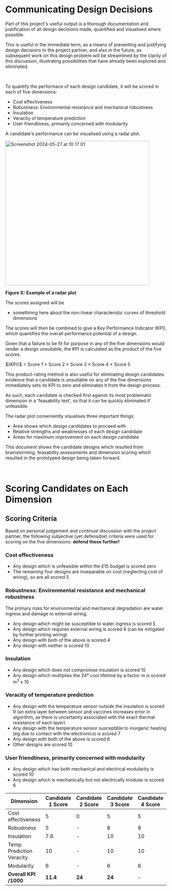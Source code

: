 # Communicating Design Decisions

Part of this project's useful output is a thorough documentation and justification of all design decisions made, quantified and visualised where possible. 

This is useful in the immediate term, as a means of presenting and justifying design decisions to the project partner, and also in the future, as subsequent work on this design problem will be streamlined by the clarity of this discussion, illustrating possibilities that have already been explored and eliminated. 

<br />

To quantify the performace of each design candidate, it will be scored in each of five dimensions:
- Cost effectiveness
- Robustness: Environmental resistance and mechanical robustness
- Insulation
- Veracity of temperature prediction
- User friendliness, primarily concerned with modularity

A candidate's performance can be visualised using a radar plot.

<img width="450" alt="Screenshot 2024-05-27 at 10 17 01" src="https://github.com/Technology-for-the-Poorest-Billion/2024-ideabatic-beam/assets/98609386/c045e667-ff44-4336-966f-8e713be696de">

****Figure X: Example of a radar plot****

The scores assigned will be 

- somethinng here about the non-linear characteristic curves of threshold dimensions

The scores will then be combined to give a Key Performance Indicator (KPI), which quantifies the overall performance potential of a design. 

Given that a failure to be fit for purpose in any of the five dimensions would render a design unsuitable, the KPI is calculated as the product of the five scores.

$\{KPI}$ = Score 1 $\times$ Score 2 $\times$ Score 3 $\times$ Score 4 $\times$ Score 5

This product-rating method is also useful for eliminating design candidates: evidence that a candidate is unsuitable on any of the five dimensions immediately sets its KPI to zero and eliminates it from the design process. 

As such, each candidate is checked first against its most problematic dimension in a 'feasability test', so that it can be quickly eliminated if unfeasible. 

The radar plot conveniently visualises three important things:
- Area shows which design candidates to proceed with
- Relative strengths and weaknesses of each design candidate
- Areas for maximum improvement on each design candidate


*This document* shows the candidate designs which resulted from brainstorming, feasability assessments and dimension scoring which resulted in the prototyped design being taken forward.

<br />

# Scoring Candidates on Each Dimension

## Scoring Criteria

Based on personal judgement and continual discussion with the project partner, the following subjective (yet defensible) criteria were used for scoring on the five dimensions: **defend these further!**

### Cost effectiveness
- Any design which is unfeasible within the £15 budget is scored zero
- The remaining four designs are inseparable on cost (neglecting cost of wiring), so are all scored 5 

### Robustness: Environmental resistance and mechanical robustness
The primary risks for environmental and mechanical degradation are water ingress and damage to external wiring.
- Any design which might be susceptible to water ingress is scored 5
- Any design which requires external wiring is scored 8 (can be mitigated by further printing wiring)
- Any design with both of the above is scored 4
- Any design with neither is scored 10

### Insulation
- Any design which does not compromise insulation is scored 10
- Any design which multiplies the 24º cool lifetime by a factor m is scored m<sup>3</sup> x 10

### Veracity of temperature prediction
- Any design with the temperature sensor outside the insulation is scored 9 (an extra layer between sensor and vaccines increases error in algorithm, as there is uncertainty associated with the exact thermal resistance of each layer)
- Any design with the temperature sensor susceptible to inorganic heating (eg due to contact with the electronics) is scored 7
- Any design with both of the above is scored 6
- Other designs are scored 10

### User friendliness, primarily concerned with modularity
- Any design which has both mechanical and electrical modularity is scored 10
- Any design which is mechanically but not electrically modular is scored 6



| Dimension | Candidate 1 Score | Candidate 2 Score | Candidate 3 Score | Candidate 4 Score | Candidate 5 Score | 
|-|-|-|-|-|-|
| Cost effectiveness | 5 | 0 | 5 | 5 |5 | 
| Robustness | 5 | - | 8 | 8 |10 | 
| Insulation | 7.6 | - | 10 | 10 |10 | 
| Temp Prediction Veracity | 10 | - | 10 | 10 |6 | 
| Modularity | 6 | - | 6 | 6 |10 | 
| **Overall KPI /1000** | **11.4** | **24** | **24** | - | **30** |


